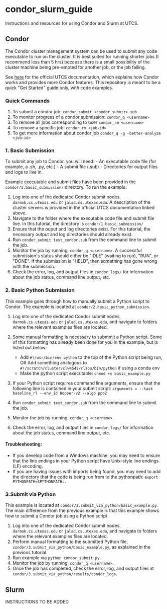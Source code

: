 # condor_slurm_guide
Instructions and resources for using Condor and Slurm at UTCS.

## Condor

The Condor cluster management system can be used to submit any code executable to run on the cluster. 
It is best suited for running shorter jobs (I recommend less than 5 hrs) because there is a small possibility of the 
cluster machine being pre-empted for another job, or the job failing. 

See [here](https://www.cs.utexas.edu/facilities/documentation/condor) for the official UTCS documentation, 
which explains how Condor works and provides more Condor features. This repository is meant to be a quick "Get Started" guide only, with code examples.

### Quick Commands
1. To submit a condor job: 
```condor_submit <condor_submit>.sub```
2. To monitor progress of a condor submission: 
```condor_q <username>```
3. To remove all jobs corresponding to user 
```condor_rm <username>```
4. To remove a specific job: 
```condor_rm <job-id>```
5. To get more information about condor job 
```condor_q -g -better-analyze <job-id>```

### 1. Basic Submission
To submit any job to Condor, you will need:
    - An executable code file (for example, a .sh, .py, etc.)
    - A submit file (.sub)
    - Directories for output files and logs to live in.

Example executable and submit files have been provided in the `condor/1.basic_submission/` directory.
To run the example: 

1. Log into one of the dedicated Condor submit nodes, `darmok.cs.utexas.edu` or `jalad.cs.utexas.edu`. 
A description of the cluster servers is provided in the official UTCS documentation linked above. 
2. Navigate to the folder where the executable code file and submit file live. In this tutorial, the directory is `condor/1.basic_submission/`
3. Ensure that the ouput and log directories exist. For this tutorial, the necessary output and log directories should already exist.
4. Run `condor_submit test_condor.sub` from the command line to submit the job.
5. Monitor the job by running, `condor_q <username>`. A successful submission's status should either be "IDLE" (waiting to run), "RUN", or "DONE". If the submission is "HELD", then something has gone wrong with the submission.
6. Check the error, log, and output files in `condor_logs/` for information about the job status, command line output, etc. 

### 2. Basic Python Submission

This example goes through how to manually submit a Python script to Condor. 
The example is located at `condor/2.basic_python_submission`. 

1. Log into one of the dedicated Condor submit nodes, `darmok.cs.utexas.edu` or `jalad.cs.utexas.edu`,
 and navigate to folders where the relevant examples files are located.

2. Some manual formatting is necessary to submmit a Python script. Some of this formatting has already been done for you in the example, but is listed out below: 
    - Add `#!/usr/bin/env python` to the top of the Python script being run, OR Add something analogous to  `#!/scratch/cluster/clw4542/rlzoo/bin/python` if using a conda env 
    - Make the python script executable: `chmod +x basic_example.py`

3. If your Python script requires command line arguments, ensure that the following line is contained in your submit script: 
```arguments = --task baseline_rl --env_id Hopper-v2 --algo ppo2```

4. Run `condor_submit test_condor.sub` from the command line to submit the job.
5. Monitor the job by running, `condor_q <username>`. 
6. Check the error, log, and output files in `condor_logs/` for information about the job status, command line output, etc. 

#### Troubleshooting: 
- If you develop code from a Windows machine, you may need to ensure that the line endings in your Python script have Unix-style line endings (LF) encoding.
- If you are having issues with imports being found, you may need to add the directory that the code is being run from to the pythonpath: 
    `export PYTHONPATH=$PYTHONPATH:.`

### 3.Submit via Python

This example is located at `condor/3.submit_via_python/basic_example.py`.
The main difference from the previous example is that this example shows how to submit a Condor job using a Python script. 
1. Log into one of the dedicated Condor submit nodes, `darmok.cs.utexas.edu` or `jalad.cs.utexas.edu`,
 and navigate to folders where the relevant examples files are located.
 2. Perform manual formatting to the submitted Python file, `condor/3.submit_via_python/basic_example.py`, as explained in the previous tutorial.
3. Run example via `python condor_submit.py`.
5. Monitor the job by running, `condor_q <username>`. 
6. Once the job has completed, check the error, log, and output files at 
`condor/3.submit_via_python/results/condor_logs`.

<!-- --------------------------------------- -->
## Slurm
 
INSTRUCTIONS TO BE ADDED